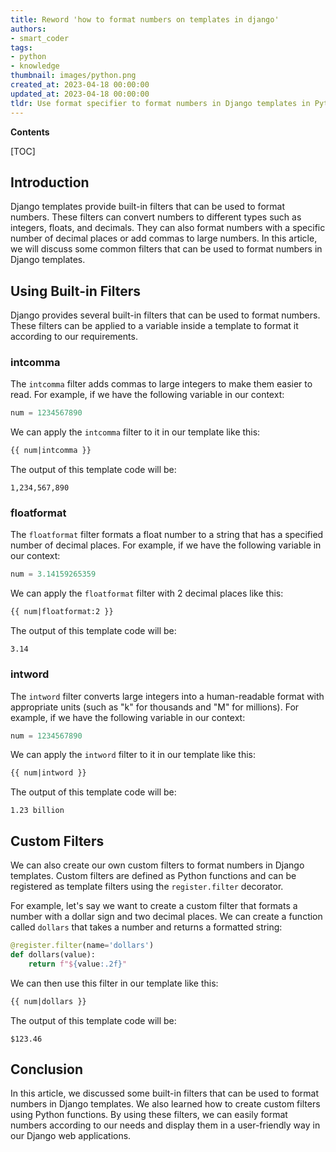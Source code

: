 ```yaml
---
title: Reword 'how to format numbers on templates in django'
authors:
- smart_coder
tags:
- python
- knowledge
thumbnail: images/python.png
created_at: 2023-04-18 00:00:00
updated_at: 2023-04-18 00:00:00
tldr: Use format specifier to format numbers in Django templates in Python.
---
```


**Contents**

[TOC]

## Introduction

Django templates provide built-in filters that can be used to format numbers. These filters can convert numbers to different types such as integers, floats, and decimals. They can also format numbers with a specific number of decimal places or add commas to large numbers. In this article, we will discuss some common filters that can be used to format numbers in Django templates.

## Using Built-in Filters

Django provides several built-in filters that can be used to format numbers. These filters can be applied to a variable inside a template to format it according to our requirements. 

### intcomma

The `intcomma` filter adds commas to large integers to make them easier to read. For example, if we have the following variable in our context:

```python
num = 1234567890
```

We can apply the `intcomma` filter to it in our template like this:

```html
{{ num|intcomma }}
```

The output of this template code will be:

```
1,234,567,890
```

### floatformat

The `floatformat` filter formats a float number to a string that has a specified number of decimal places. For example, if we have the following variable in our context:

```python
num = 3.14159265359
```

We can apply the `floatformat` filter with 2 decimal places like this:

```html
{{ num|floatformat:2 }}
```

The output of this template code will be:

```
3.14
```

### intword

The `intword` filter converts large integers into a human-readable format with appropriate units (such as "k" for thousands and "M" for millions). For example, if we have the following variable in our context:

```python
num = 1234567890
```

We can apply the `intword` filter to it in our template like this:

```html
{{ num|intword }}
```

The output of this template code will be:

```
1.23 billion
```

## Custom Filters

We can also create our own custom filters to format numbers in Django templates. Custom filters are defined as Python functions and can be registered as template filters using the `register.filter` decorator. 

For example, let's say we want to create a custom filter that formats a number with a dollar sign and two decimal places. We can create a function called `dollars` that takes a number and returns a formatted string:

```python
@register.filter(name='dollars')
def dollars(value):
    return f"${value:.2f}"
```

We can then use this filter in our template like this:

```html
{{ num|dollars }}
```

The output of this template code will be:

```
$123.46
```

## Conclusion

In this article, we discussed some built-in filters that can be used to format numbers in Django templates. We also learned how to create custom filters using Python functions. By using these filters, we can easily format numbers according to our needs and display them in a user-friendly way in our Django web applications.
